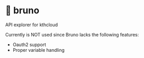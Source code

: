 # 📡 bruno
API explorer for kthcloud

Currently is NOT used since Bruno lacks the following features:
- Oauth2 support
- Proper variable handling
